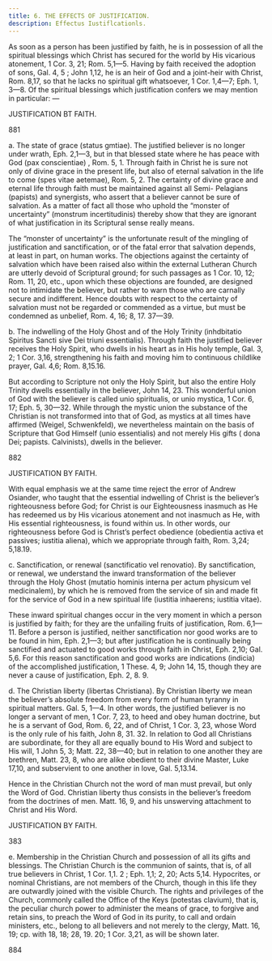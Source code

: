 ```yaml
---
title: 6. THE EFFECTS OF JUSTIFICATION.
description: Effectus Iustiflcationls.
---
```


As soon as a person has been justified by faith, he is in possession of all the spiritual blessings which Christ has secured for the world by His vicarious atonement, 1 Cor. 3, 21; Rom. 5,1—5. Having by faith received the adoption of sons, Gal. 4, 5 ; John 1,12, he is an heir of God and a joint-heir with Christ, Rom. 8,17, so that he lacks no spiritual gift whatsoever, 1 Cor. 1,4—7; Eph. 1, 3—8. Of the spiritual blessings which justification confers we may mention in particular: — 



JUSTIFICATION BT FAITH. 


881 


a. The state of grace (status gmtiae). The justified believer is no longer under wrath, Eph. 2,1—3, but in that blessed state where he has peace with God (pax conscientiae) , Rom. 5, 1. Through faith in Christ he is sure not only of divine grace in the present life, but also of eternal salvation in the life to come (spes vitae aetemae), Rom. 5, 2. The certainty of divine grace and eternal life through faith must be maintained against all Semi- Pelagians (papists) and synergists, who assert that a believer cannot be sure of salvation. As a matter of fact all those who uphold the “monster of uncertainty” (monstrum incertitudinis) thereby show that they are ignorant of what justification in its Scriptural sense really means. 

The “monster of uncertainty” is the unfortunate result of the mingling of justification and sanctification, or of the fatal error that salvation depends, at least in part, on human works. The objections against the certainty of salvation which have been raised also within the external Lutheran Church are utterly devoid of Scriptural ground; for such passages as 1 Cor. 10, 12; Rom. 11, 20, etc., upon which these objections are founded, are designed not to intimidate the believer, but rather to warn those who are carnally secure and indifferent. Hence doubts with respect to the certainty of salvation must not be regarded or commended as a virtue, but must be condemned as unbelief, Rom. 4, 16; 8, 17. 37—39. 

b. The indwelling of the Holy Ghost and of the Holy Trinity (inhdbitatio Spiritus Sancti sive Dei triuni essentialis). Through faith the justified believer receives the Holy Spirit, who dwells in his heart as in His holy temple, Gal. 3, 2; 1 Cor. 3,16, strengthening his faith and moving him to continuous childlike prayer, Gal. 4,6; Rom. 8,15.16. 

But according to Scripture not only the Holy Spirit, but also the entire Holy Trinity dwells essentially in the believer, John 14, 23. This wonderful union of God with the believer is called unio spiritualis, or unio mystica, 1 Cor. 6, 17; Eph. 5, 30—32. While through the mystic union the substance of the Christian is not transformed into that of God, as mystics at all times have affirmed (Weigel, Schwenkfeld), we nevertheless maintain on the basis of Scripture that God Himself (unio essentialis) and not merely His gifts ( dona Dei; papists. Calvinists), dwells in the believer. 



882 


JUSTIFICATION BY FAITH. 


With equal emphasis we at the same time reject the error of Andrew Osiander, who taught that the essential indwelling of Christ is the believer’s righteousness before God; for Christ is our Eighteousness inasmuch as He has redeemed us by His vicarious atonement and not inasmuch as He, with His essential righteousness, is found within us. In other words, our righteousness before God is Christ’s perfect obedience (obedientia activa et passives; iustitia aliena), which we appropriate through faith, Rom. 3,24; 5,18.19. 

c. Sanctification, or renewal (sanctificatio vel renovatio). By sanctification, or renewal, we understand the inward transformation of the believer through the Holy Ghost (mutatio hominis interna per actum physicum vel medicinalem), by which he is removed from the service of sin and made fit for the service of God in a new spiritual life (iustitia inhaerens; iustitia vitae). 

These inward spiritual changes occur in the very moment in which a person is justified by faith; for they are the unfailing fruits of justification, Rom. 6,1—11. Before a person is justified, neither sanctification nor good works are to be found in him, Eph. 2,1—3; but after justification he is continually being sanctified and actuated to good works through faith in Christ, Eph. 2,10; Gal. 5,6. For this reason sanctification and good works are indications (indicia) of the accomplished justification, 1 These. 4, 9; John 14, 15, though they are never a cause of justification, Eph. 2, 8. 9. 

d. The Christian liberty (libertas Christiana). By Christian liberty we mean the believer’s absolute freedom from every form of human tyranny in spiritual matters. Gal. 5, 1—4. In other words, the justified believer is no longer a servant of men, 1 Cor. 7, 23, to heed and obey human doctrine, but he is a servant of God, Rom. 6, 22, and of Christ, 1 Cor. 3, 23, whose Word is the only rule of his faith, John 8, 31. 32. In relation to God all Christians are subordinate, for they all are equally bound to His Word and subject to His will, 1 John 5, 3; Matt. 22, 38—40; but in relation to one another they are brethren, Matt. 23, 8, who are alike obedient to their divine Master, Luke 17,10, and subservient to one another in love, Gal. 5,13.14. 

Hence in the Christian Church not the word of man must prevail, but only the Word of God. Christian liberty thus consists in the believer’s freedom from the doctrines of men. Matt. 16, 9, and his unswerving attachment to Christ and His Word. 



JUSTIFICATION BY FAITH. 


383 


e. Membership in the Christian Church and possession of all its gifts and blessings. The Christian Church is the communion of saints, that is, of all true believers in Christ, 1 Cor. 1,1. 2 ; Eph. 1,1; 2, 20; Acts 5,14. Hypocrites, or nominal Christians, are not members of the Church, though in this life they are outwardly joined with the visible Church. The rights and privileges of the Church, commonly called the Office of the Keys (potestas clavium), that is, the peculiar church power to administer the means of grace, to forgive and retain sins, to preach the Word of God in its purity, to call and ordain ministers, etc., belong to all believers and not merely to the clergy, Matt. 16, 19; cp. with 18, 18; 28, 19. 20; 1 Cor. 3,21, as will be shown later. 



884 
